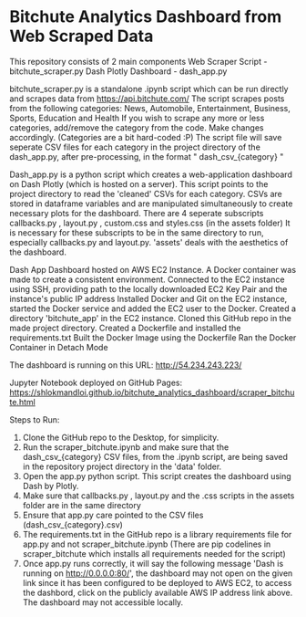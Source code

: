# Bitchute Analytics Dashboard from Web Scraped Data
This repository consists of 2 main components
Web Scraper Script - bitchute_scraper.py
Dash Plotly Dashboard - dash_app.py

bitchute_scraper.py is a standalone .ipynb script which can be run directly and scrapes data from https://api.bitchute.com/
The script scrapes posts from the following categories: News, Automobile, Entertainment, Business, Sports, Education and Health
If you wish to scrape any more or less categories, add/remove the category from the code. Make changes accordingly. (Categories are a bit hard-coded :P)
The script file will save seperate CSV files for each category in the project directory of the dash_app.py, after pre-processing, in the format " dash_csv_{category} "

Dash_app.py is a python script which creates a web-application dashboard on Dash Plotly (which is hosted on a server).
This script points to the project directory to read the 'cleaned' CSVs for each category.
CSVs are stored in dataframe variables and are manipulated simultaneously to create necessary plots for the dashboard.
There are 4 seperate subscripts callbacks.py , layout.py , custom.css and styles.css (in the assets folder)
It is necessary for these subscripts to be in the same directory to run, especially callbacks.py and layout.py. 'assets' deals with the aesthetics of the dashboard.

Dash App Dashboard hosted on AWS EC2 Instance. A Docker container was made to create a consistent environment. 
Connected to the EC2 instance using SSH, providing path to the locally downloaded EC2 Key Pair and the instance's public IP address
Installed Docker and Git on the EC2 instance, started the Docker service and added the EC2 user to the Docker.
Created a directory 'bitchute_app' in the EC2 instance. Cloned this GitHub repo in the made project directory.
Created a Dockerfile and installed the requirements.txt
Built the Docker Image using the Dockerfile
Ran the Docker Container in Detach Mode


The dashboard is running on this URL: http://54.234.243.223/

Jupyter Notebook deployed on GitHub Pages: https://shlokmandloi.github.io/bitchute_analytics_dashboard/scraper_bitchute.html

Steps to Run:
1. Clone the GitHub repo to the Desktop, for simplicity.
2. Run the scraper_bitchute.ipynb and make sure that the dash_csv_{category} CSV files, from the .ipynb script, are being saved in the repository project directory in the 'data' folder.
3. Open the app.py python script. This script creates the dashboard using Dash by Plotly.
4. Make sure that callbacks.py , layout.py and the .css scripts in the assets folder are in the same directory
5. Ensure that app.py care pointed to the CSV files (dash_csv_{category}.csv)
6. The requirements.txt in the GitHub repo is a library requirements file for app.py and not scraper_bitchute.ipynb (There are pip codelines in scraper_bitchute which installs all requirements needed for the script)
7. Once app.py runs correctly, it will say the following message 'Dash is running on http://0.0.0.0:80/', the dashboard may not open on the given link since it has been configured to be deployed to AWS EC2, to access the dashbord, click on the publicly available AWS IP address link above. The dashboard may not accessible locally. 




